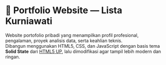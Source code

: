 # 🌿 Portfolio Website — Lista Kurniawati

Website portofolio pribadi yang menampilkan profil profesional, pengalaman, proyek analisis data, serta keahlian teknis.  
Dibangun menggunakan HTML5, CSS, dan JavaScript dengan basis tema **Solid State** dari [HTML5 UP](https://html5up.net/solid-state), lalu dimodifikasi agar tampil lebih modern dan ringan.
